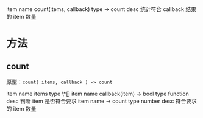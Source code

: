 <api jade>
   item
      name count(items, callback)
      type -> count
      desc 统计符合 callback 结果的 item 数量
</api>





# 方法

## count

原型：`count( items, callback ) -> count`

<api jade>
   item
      name items
      type \*[]
   item
      name callback(item) -> bool
      type function
      desc 判断 item 是否符合要求
   item
      name -> count
      type number
      desc 符合要求的 item 数量
</api>